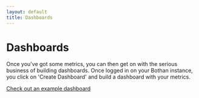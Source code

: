 ```yaml
---
layout: default
title: Dashboards
---
```


# Dashboards

Once you've got some metrics, you can then get on with the serious business of building dashboards. Once logged in on your Bothan instance, you click on 'Create Dashboard' and build a dashboard with your metrics.

[Check out an example dashboard](http://demo.bothan.io/dashboards/bothan)
